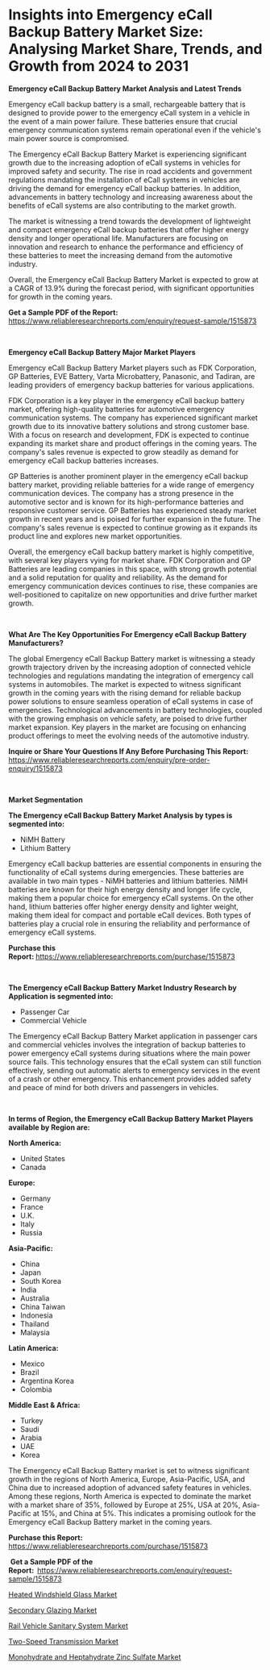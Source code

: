 <p><h1>Insights into Emergency eCall Backup Battery Market Size: Analysing Market Share, Trends, and Growth from 2024 to 2031</h1></p><p><strong>Emergency eCall Backup Battery Market Analysis and Latest Trends</strong></p>
<p><p>Emergency eCall backup battery is a small, rechargeable battery that is designed to provide power to the emergency eCall system in a vehicle in the event of a main power failure. These batteries ensure that crucial emergency communication systems remain operational even if the vehicle's main power source is compromised.</p><p>The Emergency eCall Backup Battery Market is experiencing significant growth due to the increasing adoption of eCall systems in vehicles for improved safety and security. The rise in road accidents and government regulations mandating the installation of eCall systems in vehicles are driving the demand for emergency eCall backup batteries. In addition, advancements in battery technology and increasing awareness about the benefits of eCall systems are also contributing to the market growth.</p><p>The market is witnessing a trend towards the development of lightweight and compact emergency eCall backup batteries that offer higher energy density and longer operational life. Manufacturers are focusing on innovation and research to enhance the performance and efficiency of these batteries to meet the increasing demand from the automotive industry.</p><p>Overall, the Emergency eCall Backup Battery Market is expected to grow at a CAGR of 13.9% during the forecast period, with significant opportunities for growth in the coming years.</p></p>
<p><strong>Get a Sample PDF of the Report:&nbsp;</strong> <a href="https://www.reliableresearchreports.com/enquiry/request-sample/1515873">https://www.reliableresearchreports.com/enquiry/request-sample/1515873</a></p>
<p>&nbsp;</p>
<p><strong>Emergency eCall Backup Battery Major Market Players</strong></p>
<p><p>Emergency eCall Backup Battery Market players such as FDK Corporation, GP Batteries, EVE Battery, Varta Microbattery, Panasonic, and Tadiran, are leading providers of emergency backup batteries for various applications.</p><p>FDK Corporation is a key player in the emergency eCall backup battery market, offering high-quality batteries for automotive emergency communication systems. The company has experienced significant market growth due to its innovative battery solutions and strong customer base. With a focus on research and development, FDK is expected to continue expanding its market share and product offerings in the coming years. The company's sales revenue is expected to grow steadily as demand for emergency eCall backup batteries increases.</p><p>GP Batteries is another prominent player in the emergency eCall backup battery market, providing reliable batteries for a wide range of emergency communication devices. The company has a strong presence in the automotive sector and is known for its high-performance batteries and responsive customer service. GP Batteries has experienced steady market growth in recent years and is poised for further expansion in the future. The company's sales revenue is expected to continue growing as it expands its product line and explores new market opportunities.</p><p>Overall, the emergency eCall backup battery market is highly competitive, with several key players vying for market share. FDK Corporation and GP Batteries are leading companies in this space, with strong growth potential and a solid reputation for quality and reliability. As the demand for emergency communication devices continues to rise, these companies are well-positioned to capitalize on new opportunities and drive further market growth.</p></p>
<p>&nbsp;</p>
<p><strong>What Are The Key Opportunities For Emergency eCall Backup Battery Manufacturers?</strong></p>
<p><p>The global Emergency eCall Backup Battery market is witnessing a steady growth trajectory driven by the increasing adoption of connected vehicle technologies and regulations mandating the integration of emergency call systems in automobiles. The market is expected to witness significant growth in the coming years with the rising demand for reliable backup power solutions to ensure seamless operation of eCall systems in case of emergencies. Technological advancements in battery technologies, coupled with the growing emphasis on vehicle safety, are poised to drive further market expansion. Key players in the market are focusing on enhancing product offerings to meet the evolving needs of the automotive industry.</p></p>
<p><strong>Inquire or Share Your Questions If Any Before Purchasing This Report:</strong> <a href="https://www.reliableresearchreports.com/enquiry/pre-order-enquiry/1515873">https://www.reliableresearchreports.com/enquiry/pre-order-enquiry/1515873</a></p>
<p>&nbsp;</p>
<p><strong>Market Segmentation</strong></p>
<p><strong>The Emergency eCall Backup Battery Market Analysis by types is segmented into:</strong></p>
<p><ul><li>NiMH Battery</li><li>Lithium Battery</li></ul></p>
<p><p>Emergency eCall backup batteries are essential components in ensuring the functionality of eCall systems during emergencies. These batteries are available in two main types - NiMH batteries and lithium batteries. NiMH batteries are known for their high energy density and longer life cycle, making them a popular choice for emergency eCall systems. On the other hand, lithium batteries offer higher energy density and lighter weight, making them ideal for compact and portable eCall devices. Both types of batteries play a crucial role in ensuring the reliability and performance of emergency eCall systems.</p></p>
<p><strong>Purchase this Report:&nbsp;</strong><a href="https://www.reliableresearchreports.com/purchase/1515873">https://www.reliableresearchreports.com/purchase/1515873</a></p>
<p>&nbsp;</p>
<p><strong>The Emergency eCall Backup Battery Market Industry Research by Application is segmented into:</strong></p>
<p><ul><li>Passenger Car</li><li>Commercial Vehicle</li></ul></p>
<p><p>The Emergency eCall Backup Battery Market application in passenger cars and commercial vehicles involves the integration of backup batteries to power emergency eCall systems during situations where the main power source fails. This technology ensures that the eCall system can still function effectively, sending out automatic alerts to emergency services in the event of a crash or other emergency. This enhancement provides added safety and peace of mind for both drivers and passengers in vehicles.</p></p>
<p>&nbsp;</p>
<p><strong>In terms of Region, the Emergency eCall Backup Battery Market Players available by Region are:</strong></p>
<p>
    <p> <strong> North America: </strong>
        <ul>
            <li>United States</li>
            <li>Canada</li>
        </ul>
        </p> 
    <p> <strong> Europe: </strong>
        <ul>
            <li>Germany</li>
            <li>France</li>
            <li>U.K.</li>
            <li>Italy</li>
            <li>Russia</li>
        </ul>
        </p> 
    <p> <strong> Asia-Pacific: </strong>
        <ul>
            <li>China</li>
            <li>Japan</li>
            <li>South Korea</li>
            <li>India</li>
            <li>Australia</li>
            <li>China Taiwan</li>
            <li>Indonesia</li>
            <li>Thailand</li>
            <li>Malaysia</li>
        </ul>
        </p> 
    <p> <strong> Latin America: </strong>
        <ul>
            <li>Mexico</li>
            <li>Brazil</li>
            <li>Argentina Korea</li>
            <li>Colombia</li>
        </ul>
        </p> 
    <p> <strong> Middle East & Africa: </strong>
        <ul>
            <li>Turkey</li>
            <li>Saudi</li>
            <li>Arabia</li>
            <li>UAE</li>
            <li>Korea</li>
        </ul>
    </p>
    </p>
<p><p>The Emergency eCall Backup Battery market is set to witness significant growth in the regions of North America, Europe, Asia-Pacific, USA, and China due to increased adoption of advanced safety features in vehicles. Among these regions, North America is expected to dominate the market with a market share of 35%, followed by Europe at 25%, USA at 20%, Asia-Pacific at 15%, and China at 5%. This indicates a promising outlook for the Emergency eCall Backup Battery market in the coming years.</p></p>
<p><strong>Purchase this Report: </strong><a href="https://www.reliableresearchreports.com/purchase/1515873">https://www.reliableresearchreports.com/purchase/1515873</a></p>
<p>&nbsp;<strong>Get a Sample PDF of the Report:&nbsp;&nbsp;</strong><a href="https://www.reliableresearchreports.com/enquiry/request-sample/1515873">https://www.reliableresearchreports.com/enquiry/request-sample/1515873</a></p>
<p><strong></strong></p>
<p><p><a href="https://view.publitas.com/reportprime-1/heated-windshield-glass-market-a-comprehensive-report-of-its-market-share-growth-trends-2024-2031/">Heated Windshield Glass Market</a></p><p><a href="https://view.publitas.com/reportprime-1/secondary-glazing-market-challenges-opportunities-and-growth-drivers-and-major-market-players-forecasted-for-period-from-2024-2031/">Secondary Glazing Market</a></p><p><a href="https://github.com/josesg55/Market-Research-Report-List-1/blob/main/rail-vehicle-sanitary-system-market.md">Rail Vehicle Sanitary System Market</a></p><p><a href="https://issuu.com/reportprime-2/docs/two-speed-transmission-market-size-2030.pptx">Two-Speed Transmission Market</a></p><p><a href="https://meowing-canidae-761.notion.site/Monohydrate-and-Heptahydrate-Zinc-Sulfate-Market-Size-Evaluating-its-Market-Trends-Growth-and-Pro-5af528f3d0014a70a85c13ef15240508">Monohydrate and Heptahydrate Zinc Sulfate Market</a></p></p>